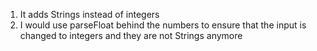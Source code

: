 1. It adds Strings instead of integers
2. I would use parseFloat behind the numbers to ensure that the input is changed to integers and they are not Strings anymore